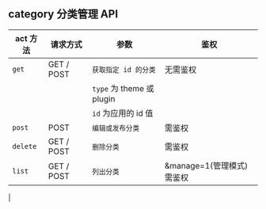 ## category 分类管理 API

| act 方法  | 请求方式    | 参数                                                    | 鉴权               |
| --------- | ---------- | ------------------------------------------------------- | ----------------- |
| `get`     | GET / POST | `获取指定 id 的分类`                             | 无需鉴权   |
|           |            | `type` 为 theme 或 plugin   
|           |            | `id` 为应用的 id 值
| `post`    | POST       | `编辑或发布分类`                                 | 需鉴权   |
| `delete`  | GET / POST | `删除分类`                                      | 需鉴权   |
| `list`    | GET / POST | `列出分类`                                      | &manage=1(管理模式)需鉴权   |
|